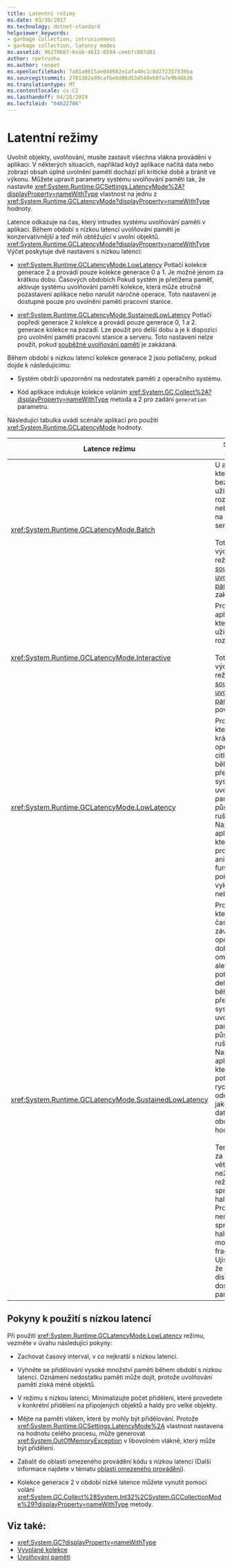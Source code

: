 ```yaml
---
title: Latentní režimy
ms.date: 03/30/2017
ms.technology: dotnet-standard
helpviewer_keywords:
- garbage collection, intrusiveness
- garbage collection, latency modes
ms.assetid: 96278bb7-6eab-4612-8594-ceebfc887d81
author: rpetrusha
ms.author: ronpet
ms.openlocfilehash: 7a81a0015ae046682e1afa40c1c8d272357839ba
ms.sourcegitcommit: 2701302a99cafbe0d86d53d540eb0fa7e9b46b36
ms.translationtype: MT
ms.contentlocale: cs-CZ
ms.lasthandoff: 04/28/2019
ms.locfileid: "64622786"
---
```

# <a name="latency-modes"></a>Latentní režimy
Uvolnit objekty, uvolňování, musíte zastavit všechna vlákna provádění v aplikaci. V některých situacích, například když aplikace načítá data nebo zobrazí obsah úplné uvolnění paměti dochází při kritické době a bránit ve výkonu. Můžete upravit parametry systému uvolňování paměti tak, že nastavíte <xref:System.Runtime.GCSettings.LatencyMode%2A?displayProperty=nameWithType> vlastnost na jednu z <xref:System.Runtime.GCLatencyMode?displayProperty=nameWithType> hodnoty.  
  
 Latence odkazuje na čas, který intrudes systému uvolňování paměti v aplikaci. Během období s nízkou latencí uvolňování paměti je konzervativnější a teď míň obtěžující v uvolní objektů. <xref:System.Runtime.GCLatencyMode?displayProperty=nameWithType> Výčet poskytuje dvě nastavení s nízkou latencí:  
  
- <xref:System.Runtime.GCLatencyMode.LowLatency> Potlačí kolekce generace 2 a provádí pouze kolekce generace 0 a 1. Je možné jenom za krátkou dobu. Časových obdobích Pokud systém je přetížena paměť, aktivuje systému uvolňování paměti kolekce, která může stručně pozastavení aplikace nebo narušit náročné operace. Toto nastavení je dostupné pouze pro uvolnění paměti pracovní stanice.  
  
- <xref:System.Runtime.GCLatencyMode.SustainedLowLatency> Potlačí popředí generace 2 kolekce a provádí pouze generace 0, 1 a 2. generace kolekce na pozadí. Lze použít pro delší dobu a je k dispozici pro uvolnění paměti pracovní stanice a serveru. Toto nastavení nelze použít, pokud [souběžné uvolňování paměti](../../../docs/framework/configure-apps/file-schema/runtime/gcconcurrent-element.md) je zakázaná.  
  
 Během období s nízkou latencí kolekce generace 2 jsou potlačeny, pokud dojde k následujícímu:  
  
- Systém obdrží upozornění na nedostatek paměti z operačního systému.  
  
- Kód aplikace indukuje kolekce voláním <xref:System.GC.Collect%2A?displayProperty=nameWithType> metoda a 2 pro zadání `generation` parametru.  
  
 Následující tabulka uvádí scénáře aplikací pro použití <xref:System.Runtime.GCLatencyMode> hodnoty.  
  
|Latence režimu|Scénáře aplikací|  
|------------------|---------------------------|  
|<xref:System.Runtime.GCLatencyMode.Batch>|U aplikací, které mají bez uživatelského rozhraní nebo operací na straně serveru.<br /><br /> Toto je výchozí režim při [souběžné uvolňování paměti](../../../docs/framework/configure-apps/file-schema/runtime/gcconcurrent-element.md) je zakázaná.|  
|<xref:System.Runtime.GCLatencyMode.Interactive>|Pro většinu aplikací, které mají uživatelské rozhraní.<br /><br /> Toto je výchozí režim při [souběžné uvolňování paměti](../../../docs/framework/configure-apps/file-schema/runtime/gcconcurrent-element.md) je povolená.|  
|<xref:System.Runtime.GCLatencyMode.LowLatency>|Pro aplikace, které mají krátkodobé operace citlivé na čas, během které přerušení ze systému uvolňování paměti může působit rušivě. Například aplikace, které provádějí animace funkce pořízení vykreslování nebo data.|  
|<xref:System.Runtime.GCLatencyMode.SustainedLowLatency>|Pro aplikace, které mají časově závislé operace pro dobu trvání omezením, ale potenciálně delší dobu, během které přerušení ze systému uvolňování paměti může působit rušivě. Například aplikace, které potřebujete rychlou dobu odezvy u jako změny dat na trhu obchodních hodin.<br /><br /> Tento režim za následek větší velikost než jiné režimy spravované haldě. Protože to není compact spravované haldě, je možné vyšší fragmentace. Ujistěte se, že je k dispozici dostatek paměti.|  
  
## <a name="guidelines-for-using-low-latency"></a>Pokyny k použití s nízkou latencí  
 Při použití <xref:System.Runtime.GCLatencyMode.LowLatency> režimu, vezměte v úvahu následující pokyny:  
  
- Zachovat časový interval, v co nejkratší s nízkou latencí.  
  
- Vyhněte se přidělování vysoké množství paměti během období s nízkou latencí. Oznámení nedostatku paměti může dojít, protože uvolňování paměti získá méně objektů.  
  
- V režimu s nízkou latencí, Minimalizujte počet přidělení, které provedete v konkrétní přidělení na připojených objektů a haldy pro velké objekty.  
  
- Mějte na paměti vláken, které by mohly být přidělování. Protože <xref:System.Runtime.GCSettings.LatencyMode%2A> vlastnost nastavena na hodnotu celého procesu, může generovat <xref:System.OutOfMemoryException> v libovolném vlákně, který může být přidělení.  
  
- Zabalit do oblasti omezeného provádění kódu s nízkou latencí (Další informace najdete v tématu [oblasti omezeného provádění](../../../docs/framework/performance/constrained-execution-regions.md)).  
  
- Kolekce generace 2 v období nízké latence můžete vynutit pomocí volání <xref:System.GC.Collect%28System.Int32%2CSystem.GCCollectionMode%29?displayProperty=nameWithType> metody.  
  
## <a name="see-also"></a>Viz také:

- <xref:System.GC?displayProperty=nameWithType>
- [Vyvolané kolekce](../../../docs/standard/garbage-collection/induced.md)
- [Uvolňování paměti](../../../docs/standard/garbage-collection/index.md)
